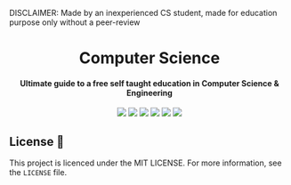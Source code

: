DISCLAIMER: Made by an inexperienced CS student, made for education purpose only without a peer-review

<h1 align="center">
  Computer Science
</h1>
<h4 align="center">Ultimate guide to a free self taught education in Computer Science & Engineering</h4>

<p align="center">
  <img src="https://img.shields.io/badge/Maintained%3F-Yes-green?style=for-the-badge">
  <img src="https://img.shields.io/github/license/Uniminin/CS?style=for-the-badge">
  <img src="https://img.shields.io/github/issues/Uniminin/CS?color=violet&style=for-the-badge">
  <img src="https://img.shields.io/github/stars/Uniminin/CS?style=for-the-badge">
  <img src="https://img.shields.io/github/forks/Uniminin/CS?color=teal&style=for-the-badge">
  <img src="https://github.com/Uniminin/CS/blob/master/miscellaneous/CSlogo.jpg"/>
</p>


## License :scroll:
This project is licenced under the MIT LICENSE. For more information, see the `LICENSE` file.
